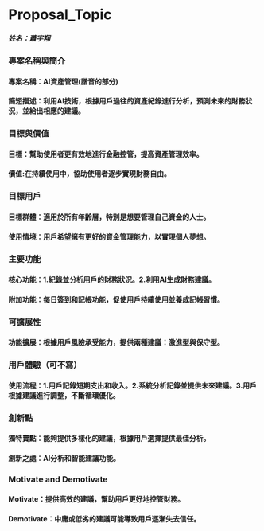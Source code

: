 # Proposal_Topic

##### 姓名：蕭宇翔

### 專案名稱與簡介

#### 專案名稱：AI資產管理(諧音的部分)

#### 簡短描述：利用AI技術，根據用戶過往的資產紀錄進行分析，預測未來的財務狀況，並給出相應的建議。

### 目標與價值

#### 目標：幫助使用者更有效地進行金融控管，提高資產管理效率。

#### 價值:在持續使用中，協助使用者逐步實現財務自由。

### 目標用戶

#### 目標群體：適用於所有年齡層，特別是想要管理自己資金的人士。

#### 使用情境：用戶希望擁有更好的資金管理能力，以實現個人夢想。

### 主要功能

#### 核心功能：1.紀錄並分析用戶的財務狀況。2.利用AI生成財務建議。

#### 附加功能：每日簽到和記帳功能，促使用戶持續使用並養成記帳習慣。

### 可擴展性

#### 功能擴展：根據用戶風險承受能力，提供兩種建議：激進型與保守型。

### 用戶體驗（可不寫）

#### 使用流程：1.用戶記錄短期支出和收入。2.系統分析記錄並提供未來建議。3.用戶根據建議進行調整，不斷循環優化。

### 創新點

#### 獨特賣點：能夠提供多樣化的建議，根據用戶選擇提供最佳分析。

#### 創新之處：AI分析和智能建議功能。

### Motivate and Demotivate

#### Motivate：提供高效的建議，幫助用戶更好地控管財務。

#### Demotivate：中庸或低劣的建議可能導致用戶逐漸失去信任。
